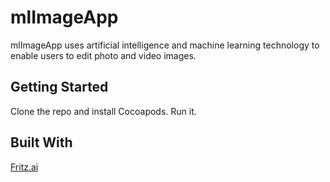 # mlImageApp
mlImageApp uses artificial intelligence and machine learning technology to enable users to edit photo and video images.

## Getting Started
Clone the repo and install Cocoapods. Run it.

## Built With
[Fritz.ai](https://www.fritz.ai/)
